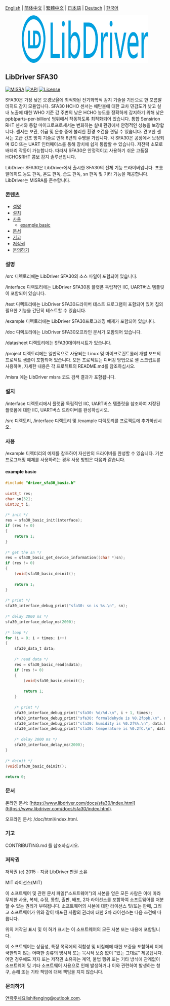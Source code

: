 [English](/README.md) | [ 简体中文](/README_zh-Hans.md) | [繁體中文](/README_zh-Hant.md) | [日本語](/README_ja.md) | [Deutsch](/README_de.md) | [한국어](/README_ko.md)

<div align=center>
<img src="/doc/image/logo.svg" width="400" height="150"/>
</div>

## LibDriver SFA30

[![MISRA](https://img.shields.io/badge/misra-compliant-brightgreen.svg)](/misra/README.md) [![API](https://img.shields.io/badge/api-reference-blue.svg)](https://www.libdriver.com/docs/sfa30/index.html) [![License](https://img.shields.io/badge/license-MIT-brightgreen.svg)](/LICENSE)

SFA30은 가장 낮은 오경보율에 최적화된 전기화학적 감지 기술을 기반으로 한 포름알데히드 감지 모듈입니다. SFA30 HCHO 센서는 에탄올에 대한 교차 민감도가 낮고 실내 노출에 대한 WHO 기준 값 주변의 낮은 HCHO 농도를 정확하게 감지하기 위해 낮은 ppb(parts-per-billion) 범위에서 작동하도록 최적화되어 있습니다. 통합 Sensirion RHT 센서와 통합 마이크로프로세서는 변화하는 실내 환경에서 안정적인 성능을 보장합니다. 센서는 보관, 취급 및 운송 중에 불리한 환경 조건을 견딜 수 있습니다. 견고한 센서는 고급 건조 방지 기술로 인해 6년의 수명을 가집니다. 각 SFA30은 공장에서 보정되며 I2C 또는 UART 인터페이스를 통해 장치에 쉽게 통합할 수 있습니다. 저전력 소모로 배터리 작동이 가능합니다. 따라서 SFA30은 안정적이고 사용하기 쉬운 고품질 HCHO&RHT 콤보 감지 솔루션입니다.

LibDriver SFA30은 LibDriver에서 출시한 SFA30의 전체 기능 드라이버입니다. 포름알데히드 농도 판독, 온도 판독, 습도 판독, sn 판독 및 기타 기능을 제공합니다. LibDriver는 MISRA를 준수합니다.

### 콘텐츠

  - [설명](#설명)
  - [설치](#설치)
  - [사용](#사용)
    - [example basic](#example-basic)
  - [문서](#문서)
  - [기고](#기고)
  - [저작권](#저작권)
  - [문의하기](#문의하기)

### 설명

/src 디렉토리에는 LibDriver SFA30의 소스 파일이 포함되어 있습니다.

/interface 디렉토리에는 LibDriver SFA30용 플랫폼 독립적인 IIC, UART버스 템플릿이 포함되어 있습니다.

/test 디렉토리에는 LibDriver SFA30드라이버 테스트 프로그램이 포함되어 있어 칩의 필요한 기능을 간단히 테스트할 수 있습니다.

/example 디렉토리에는 LibDriver SFA30프로그래밍 예제가 포함되어 있습니다.

/doc 디렉토리에는 LibDriver SFA30오프라인 문서가 포함되어 있습니다.

/datasheet 디렉토리에는 SFA30데이터시트가 있습니다.

/project 디렉토리에는 일반적으로 사용되는 Linux 및 마이크로컨트롤러 개발 보드의 프로젝트 샘플이 포함되어 있습니다. 모든 프로젝트는 디버깅 방법으로 셸 스크립트를 사용하며, 자세한 내용은 각 프로젝트의 README.md를 참조하십시오.

/misra 에는 LibDriver misra 코드 검색 결과가 포함됩니다.

### 설치

/interface 디렉토리에서 플랫폼 독립적인 IIC, UART버스 템플릿을 참조하여 지정된 플랫폼에 대한 IIC, UART버스 드라이버를 완성하십시오.

/src 디렉토리, /interface 디렉토리 및 /example 디렉토리를 프로젝트에 추가하십시오.

### 사용

/example 디렉터리의 예제를 참조하여 자신만의 드라이버를 완성할 수 있습니다. 기본 프로그래밍 예제를 사용하려는 경우 사용 방법은 다음과 같습니다.

#### example basic

```C
#include "driver_sfa30_basic.h"

uint8_t res;
char sn[32];
uint32_t i;

/* init */
res = sfa30_basic_init(interface);
if (res != 0)
{
    return 1;
}

/* get the sn */
res = sfa30_basic_get_device_information((char *)sn);
if (res != 0)
{
    (void)sfa30_basic_deinit();

    return 1;
}

/* print */
sfa30_interface_debug_print("sfa30: sn is %s.\n", sn);

/* delay 2000 ms */
sfa30_interface_delay_ms(2000);

/* loop */
for (i = 0; i < times; i++)
{
    sfa30_data_t data;

    /* read data */
    res = sfa30_basic_read(&data);
    if (res != 0)
    {
        (void)sfa30_basic_deinit();

        return 1;
    }

    /* print */
    sfa30_interface_debug_print("sfa30: %d/%d.\n", i + 1, times);
    sfa30_interface_debug_print("sfa30: formaldehyde is %0.2fppb.\n", data.formaldehyde);
    sfa30_interface_debug_print("sfa30: humidity is %0.2f%%.\n", data.humidity);
    sfa30_interface_debug_print("sfa30: temperature is %0.2fC.\n", data.temperature);

    /* delay 2000 ms */
    sfa30_interface_delay_ms(2000);
}

/* deinit */
(void)sfa30_basic_deinit();

return 0;
```

### 문서

온라인 문서: [https://www.libdriver.com/docs/sfa30/index.html](https://www.libdriver.com/docs/sfa30/index.html).

오프라인 문서: /doc/html/index.html.

### 기고

CONTRIBUTING.md 를 참조하십시오.

### 저작권

저작권 (c) 2015 - 지금 LibDriver 판권 소유

MIT 라이선스(MIT)

이 소프트웨어 및 관련 문서 파일("소프트웨어")의 사본을 얻은 모든 사람은 이에 따라 무제한 사용, 복제, 수정, 통합, 출판, 배포, 2차 라이선스를 포함하여 소프트웨어를 처분할 수 있는 권리가 부여됩니다. 소프트웨어의 사본에 대한 라이선스 및/또는 판매, 그리고 소프트웨어가 위와 같이 배포된 사람의 권리에 대한 2차 라이선스는 다음 조건에 따릅니다.

위의 저작권 표시 및 이 허가 표시는 이 소프트웨어의 모든 사본 또는 내용에 포함됩니다.

이 소프트웨어는 상품성, 특정 목적에의 적합성 및 비침해에 대한 보증을 포함하되 이에 국한되지 않는 어떠한 종류의 명시적 또는 묵시적 보증 없이 "있는 그대로" 제공됩니다. 어떤 경우에도 저자 또는 저작권 소유자는 계약, 불법 행위 또는 기타 방식에 관계없이 소프트웨어 및 기타 소프트웨어 사용으로 인해 발생하거나 이와 관련하여 발생하는 청구, 손해 또는 기타 책임에 대해 책임을 지지 않습니다.

### 문의하기

연락주세요lishifenging@outlook.com.